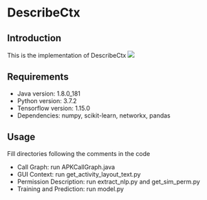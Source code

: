 # DescribeCtx
## Introduction
This is the implementation of DescribeCtx
![](https://github.com/ICSE2021DescribeCtx/)
## Requirements
* Java version: 1.8.0_181
* Python version: 3.7.2
* Tensorflow version: 1.15.0
* Dependencies: numpy, scikit-learn, networkx, pandas
## Usage
Fill directories following the comments in the code
* Call Graph: run APKCallGraph.java
* GUI Context: run get_activity_layout_text.py
* Permission Description: run extract_nlp.py and get_sim_perm.py
* Training and Prediction: run model.py
